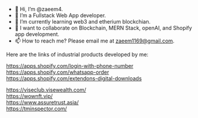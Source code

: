 
- 👋 Hi, I’m @zaeem4.
- 👀 I’m a Fullstack Web App developer.
- 🌱 I’m currently learning web3 and etherium blockchian.
- 💞️ I want to collaborate on Blockchain, MERN Stack, openAI, and Shopify app development.
- 📫 How to reach me? Please email me at zaeem1169@gmail.com.

Here are the links of industrial products developed by me: <br/>

  https://apps.shopify.com/login-with-phone-number <br/>
  https://apps.shopify.com/whatsapp-order <br/>
  https://apps.shopify.com/extendons-digital-downloads <br/>

  https://viseclub.visewealth.com/ <br/>
  https://wownft.vip/ <br/>
  https://www.assuretrust.asia/ <br/>
  https://tminspector.com/ <br/>
  
<!---
zaeem4/zaeem4 is a ✨ special ✨ repository because its `README.md` (this file) appears on your GitHub profile.
You can click the Preview link to take a look at your changes.
--->
